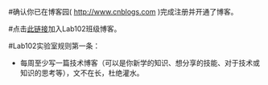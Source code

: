 #确认你已在博客园( http://www.cnblogs.com )完成注册并开通了博客。

#点击<a href="http://edu.cnblogs.com/campus/hbu/Lab102/join?id=CfDJ8Mmb5OBERd5FqtiQlKZZIG75DWxqTxeOCNCD7Ww8sAp-jPSQ3zl0DJ_JjR8HqtJpoSTOlnpMG8RQDuFpB0bMXiW2VUGC9XcrPLGiYIIz9qh8Tfd0-qFnU9zNeGvHuwTKZ1we-yiolrysVbVcTvtQTXM">此链接</a>加入Lab102班级博客。

#Lab102实验室规则第一条：

* 每周至少写一篇技术博客（可以是你新学的知识、想分享的技能、对于技术或知识的思考等），文不在长，杜绝灌水。
